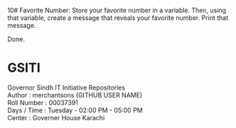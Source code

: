 10# Favorite Number: Store your favorite number in a variable. Then, using that variable, 
    create a message that reveals your favorite number. Print that message.

Done.




# GSITI
Governor Sindh IT Initiative Repositories <br>
Author       : merchantsons (GITHUB USER NAME) <br>
Roll Number  : 00037391 <br>
Days / Time  : Tuesday - 02:00 PM - 05:00 PM <br>
Center       : Governer House Karachi <br>
